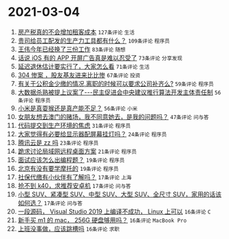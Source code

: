 # 2021-03-04

1. [房产税真的不会增加租客成本](https://www.v2ex.com/t/758303) `127条评论` `生活`
1. [贵司给员工配发的生产力工具都有什么？](https://www.v2ex.com/t/758347) `109条评论` `程序员`
1. [王伟今年已经换了三份工作](https://www.v2ex.com/t/758236) `83条评论` `随想`
1. [话说 iOS 有的 APP 开屏广告真是难以忍受了](https://www.v2ex.com/t/758249) `73条评论` `分享发现`
1. [延迟退休估计要实行了，大家怎么看](https://www.v2ex.com/t/758335) `71条评论` `生活`
1. [304 惨案 ，股友基友进来比比惨](https://www.v2ex.com/t/758341) `67条评论` `投资`
1. [有关于公积金少缴的情况,离职的时候可以要求公司补齐么?](https://www.v2ex.com/t/758294) `59条评论` `程序员`
1. [大数据杀熟被提上议案了---民主促进会中央建议推行算法开发主体责任制](https://www.v2ex.com/t/758272) `56条评论` `程序员`
1. [小米是真耍猴还是真产能不足？](https://www.v2ex.com/t/758414) `56条评论` `小米`
1. [女朋友想去澳门的赌场，我不同意她去，是我的问题吗？](https://www.v2ex.com/t/758504) `47条评论` `问与答`
1. [代码提交到生产环境的焦虑](https://www.v2ex.com/t/758327) `31条评论` `程序员`
1. [大家觉得有必要给显示器配屏幕挂灯吗？](https://www.v2ex.com/t/758476) `24条评论` `程序员`
1. [腾讯云是 zz 吗](https://www.v2ex.com/t/758268) `23条评论` `程序员`
1. [跪求讨论局域网远程桌面方案](https://www.v2ex.com/t/758326) `21条评论` `程序员`
1. [面试应该怎么出编程题？](https://www.v2ex.com/t/758488) `19条评论` `程序员`
1. [北京有没有要学摩托的](https://www.v2ex.com/t/758481) `19条评论` `程序员`
1. [社保代缴有小伙伴有了解吗？](https://www.v2ex.com/t/758505) `17条评论` `上海`
1. [抢不到 k40，求推荐安卓机](https://www.v2ex.com/t/758316) `17条评论` `问与答`
1. [小型 SUV、紧凑型 SUV、中型 SUV、大型 SUV、全尺寸 SUV，家用的话该如何选？](https://www.v2ex.com/t/758251) `17条评论` `问与答`
1. [一段源码， Visual Studio 2019 上编译不成功， Linux 上可以](https://www.v2ex.com/t/758288) `16条评论` `C`
1. [新手买 m1 的 mac， 256G 硬盘够用吗？](https://www.v2ex.com/t/758263) `16条评论` `MacBook Pro`
1. [上班没事做，应该跳槽吗](https://www.v2ex.com/t/758259) `16条评论` `求职`
